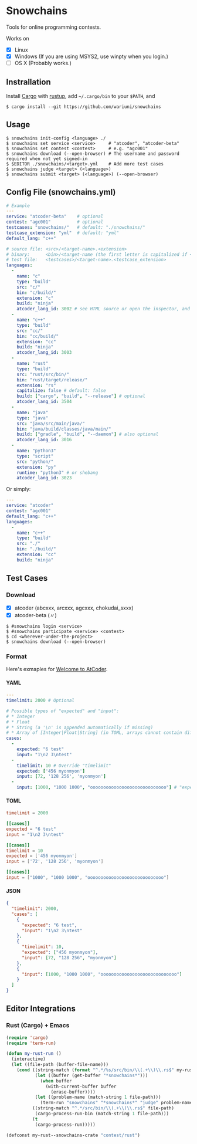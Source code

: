 # Snowchains

Tools for online programming contests.

Works on
- [x] Linux
- [x] Windows (If you are using MSYS2, use winpty when you login.)
- [ ] OS X (Probably works.)

## Instrallation

Install [Cargo](https://github.com/rust-lang/cargo) with
[rustup](https://github.com/rust-lang-nursery/rustup.rs),
add `~/.cargo/bin` to your `$PATH`, and

```console
$ cargo install --git https://github.com/wariuni/snowchains
```

## Usage

```console
$ snowchains init-config <language> ./
$ snowchains set service <service>     # "atcoder", "atcoder-beta"
$ snowchains set contest <contest>     # e.g. "agc001"
$ snowchains download (--open-browser) # The username and password required when not yet signed-in
$ $EDITOR ./snowchains/<target>.yml    # Add more test cases
$ snowchains judge <target> (<language>)
$ snowchains submit <target> (<language>) (--open-browser)
```

## Config File (snowchains.yml)

```yaml
# Example
---
service: "atcoder-beta"    # optional
contest: "agc001"          # optional
testcases: "snowchains/"   # default: "./snowchains/"
testcase_extension: "yml"  # default: "yml"
default_lang: "c++"

# source file: <src>/<target-name>.<extension>
# binary:      <bin>/<target-name (the first letter is capitalized if <capitalize>)>(.[class|exe])
# test file:   <testcases>/<target-name>.<testcase_extension>
languages:
  -
    name: "c"
    type: "build"
    src: "c/"
    bin: "c/build/"
    extension: "c"
    build: "ninja"
    atcoder_lang_id: 3002 # see HTML source or open the inspector, and search by "option"
  -
    name: "c++"
    type: "build"
    src: "cc/"
    bin: "cc/build/"
    extension: "cc"
    build: "ninja"
    atcoder_lang_id: 3003
  -
    name: "rust"
    type: "build"
    src: "rust/src/bin/"
    bin: "rust/target/release/"
    extension: "rs"
    capitalize: false # default: false
    build: ["cargo", "build", "--release"] # optional
    atcoder_lang_id: 3504
  -
    name: "java"
    type: "java"
    src: "java/src/main/java/"
    bin: "java/build/classes/java/main/"
    build: ["gradle", "build", "--daemon"] # also optional
    atcoder_lang_id: 3016
  -
    name: "python3"
    type: "script"
    src: "python/"
    extension: "py"
    runtime: "python3" # or shebang
    atcoder_lang_id: 3023
```

Or simply:

```yaml
---
service: "atcoder"
contest: "agc001"
default_lang: "c++"
languages:
  -
    name: "c++"
    type: "build"
    src: "./"
    bin: "./build/"
    extension: "cc"
    build: "ninja"
```

## Test Cases

### Download

- [x] atcoder (abcxxx, arcxxx, agcxxx, chokudai_sxxx)
- [x] atcoder-beta (〃)

```console
$ #snowchains login <service>
$ #snowchains participate <service> <contest>
$ cd <wherever-under-the-project>
$ snowchains download (--open-browser)
```

### Format

Here's exmaples for [Welcome to AtCoder](https://beta.atcoder.jp/contests/practice/tasks/practice_1).

#### YAML
```yaml
---
timelimit: 2000 # Optional

# Possible types of "expected" and "input":
# * Integer
# * Float
# * String (a '\n' is appended automatically if missing)
# * Array of [Integer|Float|String] (in TOML, arrays cannot contain different types of data)
cases:
  -
    expected: "6 test"
    input: "1\n2 3\ntest"
  -
    timelimit: 10 # Override "timelimit"
    expected: ['456 myonmyon']
    input: [72, '128 256', 'myonmyon']
  -
    input: [1000, "1000 1000", "ooooooooooooooooooooooooooooo"] # "expected" is optional
```

#### TOML

```toml
timelimit = 2000

[[cases]]
expected = "6 test"
input = "1\n2 3\ntest"

[[cases]]
timelimit = 10
expected = ['456 myonmyon']
input = ['72', '128 256', 'myonmyon']

[[cases]]
input = ["1000", "1000 1000", "ooooooooooooooooooooooooooooo"]
```

#### JSON

```json
{
  "timelimit": 2000,
  "cases": [
    {
      "expected": "6 test",
      "input": "1\n2 3\ntest"
    },
    {
      "timelimit": 10,
      "expected": ["456 myonmyon"],
      "input": [72, "128 256", "myonmyon"]
    },
    {
      "input": [1000, "1000 1000", "ooooooooooooooooooooooooooooo"]
    }
  ]
}
```

## Editor Integrations

### Rust (Cargo) + Emacs

```lisp
(require 'cargo)
(require 'term-run)

(defun my-rust-run ()
  (interactive)
  (let ((file-path (buffer-file-name)))
    (cond ((string-match (format "^.*/%s/src/bin/\\(.+\\)\\.rs$" my-rust--snowchains-crate) file-path)
           (let ((buffer (get-buffer "*snowchains*")))
             (when buffer
               (with-current-buffer buffer
                 (erase-buffer))))
           (let ((problem-name (match-string 1 file-path)))
             (term-run "snowchains" "*snowchains*" "judge" problem-name "rust")))
          ((string-match "^.*/src/bin/\\(.+\\)\\.rs$" file-path)
           (cargo-process-run-bin (match-string 1 file-path)))
          (t
           (cargo-process-run)))))

(defconst my-rust--snowchains-crate "contest/rust")
```
